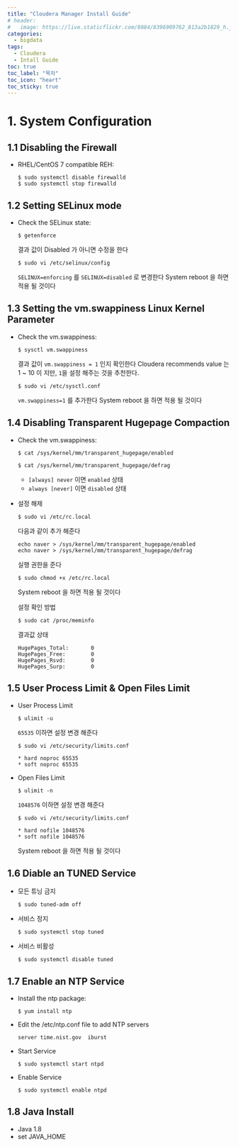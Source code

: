 ```yaml
---
title: "Cloudera Manager Install Guide"
# header:
#   image: https://live.staticflickr.com/8084/8396909762_813a2b1829_h.jpg
categories:
  - bigdata
tags:
  - Cloudera
  - Intall Guide
toc: true
toc_label: "목차"
toc_icon: "heart"
toc_sticky: true
---
```


# 1. System Configuration

## 1.1 Disabling the Firewall
  * RHEL/CentOS 7 compatible REH:
    ```console
    $ sudo systemctl disable firewalld
    $ sudo systemctl stop firewalld
    ```

## 1.2 Setting SELinux mode
  * Check the SELinux state:
    ```console
    $ getenforce
    ```
    결과 값이 Disabled 가 아니면 수정을 한다
    ```console
    $ sudo vi /etc/selinux/config
    ```
    `SELINUX=enforcing` 를 `SELINUX=disabled` 로 변경한다
    System reboot 을 하면 적용 될 것이다

## 1.3 Setting the vm.swappiness Linux Kernel Parameter
  * Check the vm.swappiness:
    ```console
    $ sysctl vm.swappiness
    ```
    결과 값이 `vm.swappiness = 1` 인지 확인한다
    Cloudera recommends value 는 1 ~ 10 이 지만, 
    `1`을 설정 해주는 것을 추천한다.

    ```console
    $ sudo vi /etc/sysctl.conf
    ```
    `vm.swappiness=1` 를 추가한다
    System reboot 을 하면 적용 될 것이다

## 1.4 Disabling Transparent Hugepage Compaction
  * Check the vm.swappiness:
    ```console
    $ cat /sys/kernel/mm/transparent_hugepage/enabled
    ```
    ```console
    $ cat /sys/kernel/mm/transparent_hugepage/defrag
    ```
    * `[always] never` 이면 `enabled` 상태
    * `always [never]` 이면 `disabled` 상태
    
  * 설정 해제
    ```console
    $ sudo vi /etc/rc.local
    ```
    다음과 같이 추가 해준다
    ```console
    echo naver > /sys/kernel/mm/transparent_hugepage/enabled
    echo naver > /sys/kernel/mm/transparent_hugepage/defrag
    ```
    실행 권한을 준다
    ```console
    $ sudo chmod +x /etc/rc.local
    ```
    System reboot 을 하면 적용 될 것이다

    설정 확인 방법
    ```console
    $ sudo cat /proc/meminfo
    ```
    결과값 상태
    ```console
    HugePages_Total:       0
    HugePages_Free:        0
    HugePages_Rsvd:        0
    HugePages_Surp:        0
    ```

## 1.5 User Process Limit  & Open Files Limit 
  * User Process Limit
    ```console
    $ ulimit -u
    ```
    `65535` 이하면 설정 변경 해준다
    ```console
    $ sudo vi /etc/security/limits.conf
    ```

    ```console
    * hard noproc 65535
    * soft noproc 65535
    ```
  * Open Files Limit
    ```console
    $ ulimit -n
    ```
    `1048576` 이하면 설정 변경 해준다
    ```console
    $ sudo vi /etc/security/limits.conf
    ```

    ```console
    * hard nofile 1048576
    * soft nofile 1048576
    ```
    System reboot 을 하면 적용 될 것이다

## 1.6 Diable an TUNED Service
  * 모든 튜닝 금지
    ```console
    $ sudo tuned-adm off
    ```
  * 서비스 정지
    ```console
    $ sudo systemctl stop tuned
    ```
  * 서비스 비활성
    ```console
    $ sudo systemctl disable tuned
    ```
    
## 1.7 Enable an NTP Service
  * Install the ntp package:
    ```console
    $ yum install ntp
    ```
  * Edit the /etc/ntp.conf file to add NTP servers
    ```bash
    server time.nist.gov  iburst
    ```
  * Start Service
    ```console
    $ sudo systemctl start ntpd
    ```
  * Enable Service
    ```console
    $ sudo systemctl enable ntpd
    ```

## 1.8 Java Install
  * Java 1.8
  * set JAVA_HOME